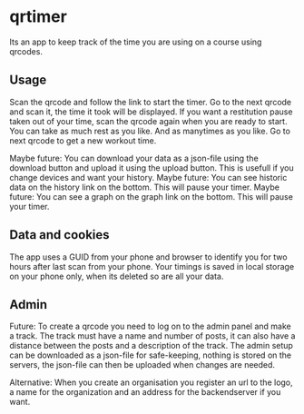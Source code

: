 # qrtimer
Its an app to keep track of the time you are using on a course using qrcodes.

## Usage
Scan the qrcode and follow the link to start the timer.
Go to the next qrcode and scan it, the time it took will be displayed. If you want a restitution pause taken out of your time, scan the qrcode again when you are ready to start. You can take as much rest as you like. And as manytimes as you like. Go to next qrcode to get a new workout time.

Maybe future: You can download your data as a json-file using the download button and upload it using the upload button. This is usefull if you change devices and want your history.
Maybe future: You can see historic data on the history link on the bottom. This will pause your timer.
Maybe future: You can see a graph on the graph link on the bottom. This will pause your timer.


## Data and cookies
The app uses a GUID from your phone and browser to identify you for two hours after last scan from your phone. Your timings is saved in local storage on your phone only, when its deleted so are all your data.

## Admin
Future: To create a qrcode you need to log on to the admin panel and make a track. The track must have a name and number of posts, it can also have a distance between the posts and a description of the track.
The admin setup can be downloaded as a json-file for safe-keeping, nothing is stored on the servers, the json-file can then be uploaded when changes are needed.

Alternative: When you create an organisation you register an url to the logo, a name for the organization and an address for the backendserver if you want.
